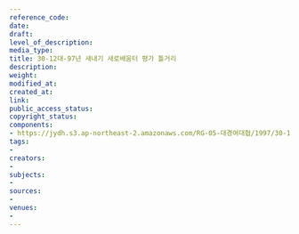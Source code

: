 ```yaml
---
reference_code: 
date: 
draft: 
level_of_description: 
media_type: 
title: 30-12대-97년 새내기 새로배움터 평가 틀거리
description: 
weight: 
modified_at: 
created_at: 
link: 
public_access_status: 
copyright_status: 
components:
- https://jydh.s3.ap-northeast-2.amazonaws.com/RG-05-대경여대협/1997/30-12대-97년+새내기+새로배움터+평가+틀거리.pdf
tags:
- 
creators:
- 
subjects:
- 
sources:
- 
venues:
- 
---
```

